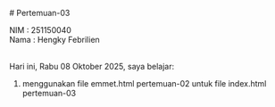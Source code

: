 # Pertemuan-03

NIM : 251150040<br>
Nama  : Hengky Febrilien<br><br>

Hari ini, Rabu 08 Oktober 2025, saya belajar:
<ol>
    <li>menggunakan file emmet.html pertemuan-02 untuk file index.html pertemuan-03</li>
</ol>